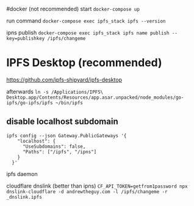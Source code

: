 #docker (not recommended)
start
`docker-compose up`

run command
`docker-compose exec ipfs_stack ipfs --version`

ipns publish 
`docker-compose exec ipfs_stack ipfs name publish --key=publishkey /ipfs/changeme`

# IPFS Desktop (recommended)
https://github.com/ipfs-shipyard/ipfs-desktop

afterwards `ln -s /Applications/IPFS\ Desktop.app/Contents/Resources/app.asar.unpacked/node_modules/go-ipfs/go-ipfs/ipfs ~/bin/ipfs`

## disable localhost subdomain
```
ipfs config --json Gateway.PublicGateways '{
    "localhost": {
      "UseSubdomains": false,
      "Paths": ["/ipfs", "/ipns"]
    }
  }'
```

ipfs daemon

cloudflare dnslink (better than ipns)
`CF_API_TOKEN=getfrom1password npx dnslink-cloudflare -d andrewtheguy.com -l /ipfs/changeme -r _dnslink.ipfs`

